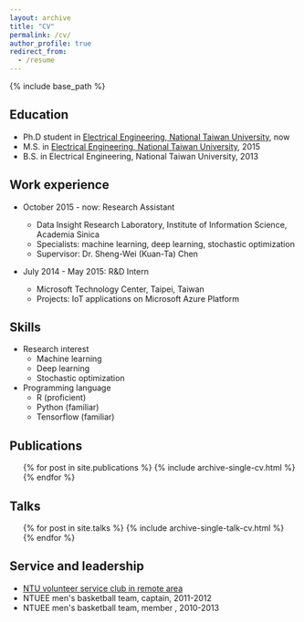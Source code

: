 ```yaml
---
layout: archive
title: "CV"
permalink: /cv/
author_profile: true
redirect_from:
  - /resume
---
```


{% include base_path %}

Education
------
* Ph.D student in [Electrical Engineering, National Taiwan University][NTUGIEE], now
* M.S. in [Electrical Engineering, National Taiwan University][NTUGIEE], 2015
* B.S. in Electrical Engineering, National Taiwan University, 2013

Work experience
------
* October 2015 - now: Research Assistant
  * Data Insight Research Laboratory, Institute of Information Science, Academia Sinica
  * Specialists: machine learning, deep learning, stochastic optimization
  * Supervisor: Dr. Sheng-Wei (Kuan-Ta) Chen

* July 2014 - May 2015: R&D Intern
  * Microsoft Technology Center, Taipei, Taiwan
  * Projects: IoT applications on Microsoft Azure Platform
  
Skills
-------
* Research interest
  * Machine learning
  * Deep learning
  * Stochastic optimization
* Programming language
  * R (proficient)
  * Python (familiar)
  * Tensorflow (familiar)

Publications
------
  <ul>{% for post in site.publications %}
    {% include archive-single-cv.html %}
  {% endfor %}</ul>
  
Talks
------
  <ul>{% for post in site.talks %}
    {% include archive-single-talk-cv.html %}
  {% endfor %}</ul>
  
<!-- Teaching
  <ul>{% for post in site.teaching %}
    {% include archive-single-cv.html %}
  {% endfor %}</ul> -->
  
Service and leadership
------
* [NTU volunteer service club in remote area][ntuShanFu]
* NTUEE men's basketball team, captain, 2011-2012
* NTUEE men's basketball team, member , 2010-2013


[ntuShanFu]: https://zh-tw.facebook.com/ntuShanFu/
[NTUGIEE]: http://www.ee.ntu.edu.tw/graduate/english/
[NTUEE]: https://web.ee.ntu.edu.tw/eng/index.php
